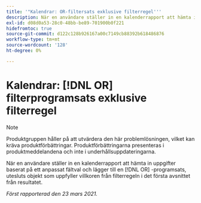 ```yaml
---
title: '"Kalendrar: OR-filtersats exklusive filterregel'''
description: När en användare ställer in en kalenderrapport att hämta in uppgifter baserat på ett anpassat fältval och lägger till en OR-sats, utesluts objekt som uppfyller villkoren från filterregeln i det första avsnittet från resultatet.
exl-id: d08d0a53-28c0-48bb-be89-701900b0f221
hidefromtoc: true
source-git-commit: d122c128b926167a00c7149cb88392b618486876
workflow-type: tm+mt
source-wordcount: '128'
ht-degree: 0%

---
```


# Kalendrar: [!DNL OR] filterprogramsats exklusive filterregel

>[!NOTE]
>
>Produktgruppen håller på att utvärdera den här problemlösningen, vilket kan kräva produktförbättringar. Produktförbättringarna presenteras i produktmeddelandena och inte i underhållsuppdateringarna.

När en användare ställer in en kalenderrapport att hämta in uppgifter baserat på ett anpassat fältval och lägger till en [!DNL OR] -programsats, utesluts objekt som uppfyller villkoren från filterregeln i det första avsnittet från resultatet.

_Först rapporterad den 23 mars 2021._

